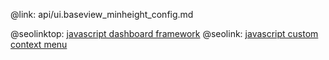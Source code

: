 @link: api/ui.baseview_minheight_config.md

@seolinktop: [javascript dashboard framework](https://webix.com)
@seolink: [javascript custom context menu](https://webix.com/widget/contextmenu/)